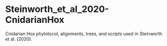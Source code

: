 # Steinworth_et_al_2020-CnidarianHox
Cnidarian Hox phylotocol, alignments, trees, and scripts used in Steinworth et al. (2020).
